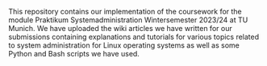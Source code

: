 This repository contains our implementation of the coursework for the module Praktikum Systemadministration Wintersemester 2023/24 at TU Munich.
We have uploaded the wiki articles we have written for our submissions containing explanations and tutorials for various topics related to system administration for Linux operating systems as well as some Python and Bash scripts we have used.
